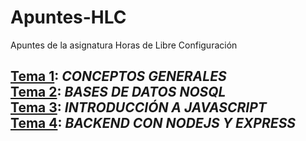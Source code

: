 # Apuntes-HLC
Apuntes de la asignatura Horas de Libre Configuración

**[Tema 1](https://github.com/santonio97/Apuntes-HLC/blob/master/Tema%201.md): _CONCEPTOS GENERALES_**  
**[Tema 2](https://github.com/santonio97/Apuntes-HLC/blob/master/Tema%202.md): _BASES DE DATOS NOSQL_**  
**[Tema 3](https://github.com/santonio97/Apuntes-HLC/blob/master/Tema%203.md): _INTRODUCCIÓN A JAVASCRIPT_**  
**[Tema 4](https://github.com/santonio97/Apuntes-HLC/blob/master/Tema%204.md): _BACKEND CON NODEJS Y EXPRESS_**
--

